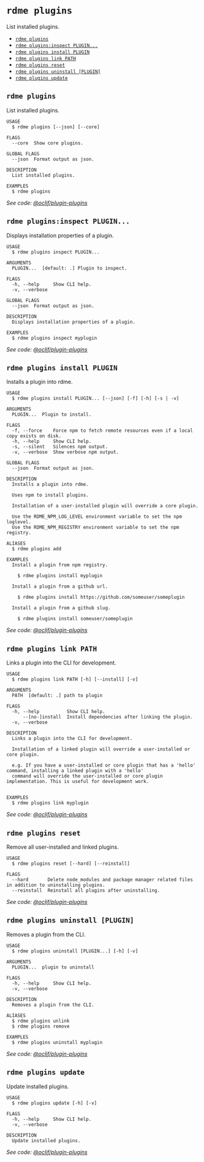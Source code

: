 `rdme plugins`
==============

List installed plugins.

* [`rdme plugins`](#rdme-plugins)
* [`rdme plugins:inspect PLUGIN...`](#rdme-pluginsinspect-plugin)
* [`rdme plugins install PLUGIN`](#rdme-plugins-install-plugin)
* [`rdme plugins link PATH`](#rdme-plugins-link-path)
* [`rdme plugins reset`](#rdme-plugins-reset)
* [`rdme plugins uninstall [PLUGIN]`](#rdme-plugins-uninstall-plugin)
* [`rdme plugins update`](#rdme-plugins-update)

## `rdme plugins`

List installed plugins.

```
USAGE
  $ rdme plugins [--json] [--core]

FLAGS
  --core  Show core plugins.

GLOBAL FLAGS
  --json  Format output as json.

DESCRIPTION
  List installed plugins.

EXAMPLES
  $ rdme plugins
```

_See code: [@oclif/plugin-plugins](https://github.com/oclif/plugin-plugins/blob/v5.4.46/src/commands/plugins/index.ts)_

## `rdme plugins:inspect PLUGIN...`

Displays installation properties of a plugin.

```
USAGE
  $ rdme plugins inspect PLUGIN...

ARGUMENTS
  PLUGIN...  [default: .] Plugin to inspect.

FLAGS
  -h, --help     Show CLI help.
  -v, --verbose

GLOBAL FLAGS
  --json  Format output as json.

DESCRIPTION
  Displays installation properties of a plugin.

EXAMPLES
  $ rdme plugins inspect myplugin
```

_See code: [@oclif/plugin-plugins](https://github.com/oclif/plugin-plugins/blob/v5.4.46/src/commands/plugins/inspect.ts)_

## `rdme plugins install PLUGIN`

Installs a plugin into rdme.

```
USAGE
  $ rdme plugins install PLUGIN... [--json] [-f] [-h] [-s | -v]

ARGUMENTS
  PLUGIN...  Plugin to install.

FLAGS
  -f, --force    Force npm to fetch remote resources even if a local copy exists on disk.
  -h, --help     Show CLI help.
  -s, --silent   Silences npm output.
  -v, --verbose  Show verbose npm output.

GLOBAL FLAGS
  --json  Format output as json.

DESCRIPTION
  Installs a plugin into rdme.

  Uses npm to install plugins.

  Installation of a user-installed plugin will override a core plugin.

  Use the RDME_NPM_LOG_LEVEL environment variable to set the npm loglevel.
  Use the RDME_NPM_REGISTRY environment variable to set the npm registry.

ALIASES
  $ rdme plugins add

EXAMPLES
  Install a plugin from npm registry.

    $ rdme plugins install myplugin

  Install a plugin from a github url.

    $ rdme plugins install https://github.com/someuser/someplugin

  Install a plugin from a github slug.

    $ rdme plugins install someuser/someplugin
```

_See code: [@oclif/plugin-plugins](https://github.com/oclif/plugin-plugins/blob/v5.4.46/src/commands/plugins/install.ts)_

## `rdme plugins link PATH`

Links a plugin into the CLI for development.

```
USAGE
  $ rdme plugins link PATH [-h] [--install] [-v]

ARGUMENTS
  PATH  [default: .] path to plugin

FLAGS
  -h, --help          Show CLI help.
      --[no-]install  Install dependencies after linking the plugin.
  -v, --verbose

DESCRIPTION
  Links a plugin into the CLI for development.

  Installation of a linked plugin will override a user-installed or core plugin.

  e.g. If you have a user-installed or core plugin that has a 'hello' command, installing a linked plugin with a 'hello'
  command will override the user-installed or core plugin implementation. This is useful for development work.


EXAMPLES
  $ rdme plugins link myplugin
```

_See code: [@oclif/plugin-plugins](https://github.com/oclif/plugin-plugins/blob/v5.4.46/src/commands/plugins/link.ts)_

## `rdme plugins reset`

Remove all user-installed and linked plugins.

```
USAGE
  $ rdme plugins reset [--hard] [--reinstall]

FLAGS
  --hard       Delete node_modules and package manager related files in addition to uninstalling plugins.
  --reinstall  Reinstall all plugins after uninstalling.
```

_See code: [@oclif/plugin-plugins](https://github.com/oclif/plugin-plugins/blob/v5.4.46/src/commands/plugins/reset.ts)_

## `rdme plugins uninstall [PLUGIN]`

Removes a plugin from the CLI.

```
USAGE
  $ rdme plugins uninstall [PLUGIN...] [-h] [-v]

ARGUMENTS
  PLUGIN...  plugin to uninstall

FLAGS
  -h, --help     Show CLI help.
  -v, --verbose

DESCRIPTION
  Removes a plugin from the CLI.

ALIASES
  $ rdme plugins unlink
  $ rdme plugins remove

EXAMPLES
  $ rdme plugins uninstall myplugin
```

_See code: [@oclif/plugin-plugins](https://github.com/oclif/plugin-plugins/blob/v5.4.46/src/commands/plugins/uninstall.ts)_

## `rdme plugins update`

Update installed plugins.

```
USAGE
  $ rdme plugins update [-h] [-v]

FLAGS
  -h, --help     Show CLI help.
  -v, --verbose

DESCRIPTION
  Update installed plugins.
```

_See code: [@oclif/plugin-plugins](https://github.com/oclif/plugin-plugins/blob/v5.4.46/src/commands/plugins/update.ts)_
